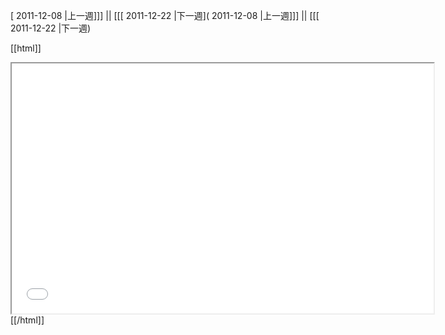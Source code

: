 [ 2011-12-08 |上一週]]] || [[[ 2011-12-22 |下一週]( 2011-12-08 |上一週]]] || [[[ 2011-12-22 |下一週)



[[html]]
<iframe src='<http://pad.hackingthursday.org>  ?showControls=true&showChat=true&showLineNumbers=true&useMonospaceFont=false' width=675 height=400></iframe>
[[/html]]